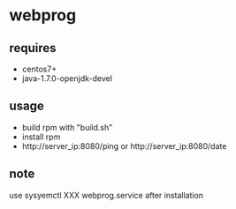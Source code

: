# webprog

## requires
- centos7+
- java-1.7.0-openjdk-devel

## usage
- build rpm with "build.sh"
- install rpm 
-  http://server_ip:8080/ping or http://server_ip:8080/date

## note
use sysyemctl XXX webprog.service after installation
